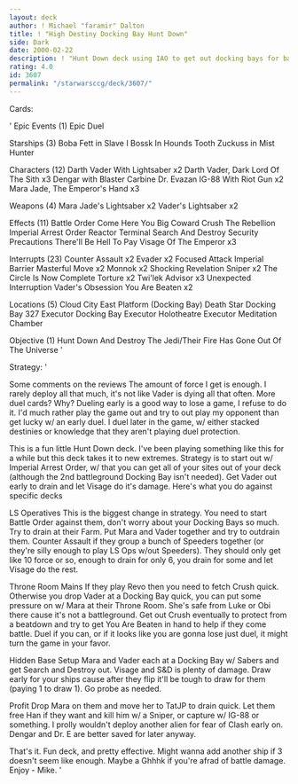 ```yaml
---
layout: deck
author: ! Michael "faramir" Dalton
title: ! "High Destiny Docking Bay Hunt Down"
side: Dark
date: 2000-02-22
description: ! "Hunt Down deck using IAO to get out docking bays for battleground sites.	Lots of high destiny to duel and battle with."
rating: 4.0
id: 3607
permalink: "/starwarsccg/deck/3607/"
---
```

Cards: 

'
Epic Events (1)
Epic Duel

Starships (3)
Boba Fett in Slave I
Bossk In Hounds Tooth
Zuckuss in Mist Hunter

Characters (12)
Darth Vader With Lightsaber  x2
Darth Vader, Dark Lord Of The Sith  x3
Dengar with Blaster Carbine
Dr. Evazan
IG-88 With Riot Gun  x2
Mara Jade, The Emperor's Hand	x3

Weapons (4)
Mara Jade's Lightsaber  x2
Vader's Lightsaber  x2

Effects (11)
Battle Order
Come Here You Big Coward
Crush The Rebellion
Imperial Arrest Order
Reactor Terminal
Search And Destroy
Security Precautions
There'll Be Hell To Pay
Visage Of The Emperor  x3

Interrupts (23)
Counter Assault  x2
Evader	x2
Focused Attack
Imperial Barrier
Masterful Move	x2
Monnok	x2
Shocking Revelation
Sniper	x2
The Circle Is Now Complete
Torture  x2
Twi'lek Advisor  x3
Unexpected Interruption
Vader's Obsession
You Are Beaten	x2

Locations (5)
Cloud City East Platform (Docking Bay)
Death Star Docking Bay 327
Executor Docking Bay
Executor Holotheatre
Executor Meditation Chamber

Objective (1)
Hunt Down And Destroy The Jedi/Their Fire Has Gone Out Of The Universe
'

Strategy: '

Some comments on the reviews  The amount of force I get is enough.  I rarely deploy all that much, it's not like Vader is dying all that often.	More duel cards?  Why?	Dueling early is a good way to lose a game, I refuse to do it.	I'd much rather play the game out and try to out play my opponent than get lucky w/ an early duel.  I duel later in the game, w/ either stacked destinies or knowledge that they aren't playing duel protection.

This is a fun little Hunt Down deck.  I've been playing something like this for a while but this deck takes it to new extremes.  Strategy is to start out w/ Imperial Arrest Order, w/ that you can get all of your sites out of your deck (although the 2nd battleground Docking Bay isn't needed).	Get Vader out early to drain and let Visage do it's damage.  Here's what you do against specific decks

LS Operatives	This is the biggest change in strategy.  You need to start Battle Order against them, don't worry about your Docking Bays so much.  Try to drain at their Farm.  Put Mara and Vader together and try to outdrain them.  Counter Assault if they group a bunch of Speeders together (or they're silly enough to play LS Ops w/out Speeders).  They should only get like 10 force or so, enough to drain for only 6, you drain for some and let Visage do the rest.

Throne Room Mains If they play Revo then you need to fetch Crush quick.  Otherwise you drop Vader at a Docking Bay quick, you can put some pressure on w/ Mara at their Throne Room.  She's safe from Luke or Obi there cause it's not a battleground.  Get out Crush eventually to protect from a beatdown and try to get You Are Beaten in hand to help if they come battle.  Duel if you can, or if it looks like you are gonna lose just duel, it might turn the game in your favor.

Hidden Base  Setup Mara and Vader each at a Docking Bay w/ Sabers and get Search and Destroy out.  Visage and S&D is plenty of damage.  Draw early for your ships cause after they flip it'll be tough to draw for them (paying 1 to draw 1).  Go probe as needed.

Profit Drop Mara on them and move her to TatJP to drain quick.  Let them free Han if they want and kill him w/ a Sniper, or capture w/ IG-88 or something.  I prolly wouldn't deploy another alien for fear of Clash early on.  Dengar and Dr. E are better saved for later anyway.

That's it.  Fun deck, and pretty effective.  Might wanna add another ship if 3 doesn't seem like enough.  Maybe a Ghhhk if you're afrad of battle damage.  Enjoy - Mike.  '
